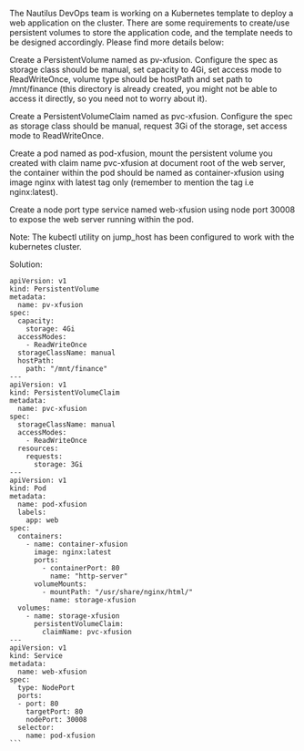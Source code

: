 The Nautilus DevOps team is working on a Kubernetes template to deploy a web application on the cluster. There are some requirements to create/use persistent volumes to store the application code, and the template needs to be designed accordingly. Please find more details below:



Create a PersistentVolume named as pv-xfusion. Configure the spec as storage class should be manual, set capacity to 4Gi, set access mode to ReadWriteOnce, volume type should be hostPath and set path to /mnt/finance (this directory is already created, you might not be able to access it directly, so you need not to worry about it).

Create a PersistentVolumeClaim named as pvc-xfusion. Configure the spec as storage class should be manual, request 3Gi of the storage, set access mode to ReadWriteOnce.

Create a pod named as pod-xfusion, mount the persistent volume you created with claim name pvc-xfusion at document root of the web server, the container within the pod should be named as container-xfusion using image nginx with latest tag only (remember to mention the tag i.e nginx:latest).

Create a node port type service named web-xfusion using node port 30008 to expose the web server running within the pod.

Note: The kubectl utility on jump_host has been configured to work with the kubernetes cluster.


Solution:
````
apiVersion: v1
kind: PersistentVolume
metadata:
  name: pv-xfusion
spec:
  capacity:
    storage: 4Gi
  accessModes:
    - ReadWriteOnce
  storageClassName: manual
  hostPath: 
    path: "/mnt/finance" 
---
apiVersion: v1
kind: PersistentVolumeClaim
metadata:
  name: pvc-xfusion
spec:
  storageClassName: manual
  accessModes:
    - ReadWriteOnce
  resources:
    requests:
      storage: 3Gi
---
apiVersion: v1
kind: Pod
metadata:
  name: pod-xfusion
  labels:
    app: web
spec:       
  containers:
    - name: container-xfusion
      image: nginx:latest
      ports:
        - containerPort: 80
          name: "http-server"
      volumeMounts:
        - mountPath: "/usr/share/nginx/html/"
          name: storage-xfusion
  volumes:
    - name: storage-xfusion
      persistentVolumeClaim:
        claimName: pvc-xfusion    
---
apiVersion: v1
kind: Service
metadata:
  name: web-xfusion
spec:
  type: NodePort
  ports:
  - port: 80
    targetPort: 80
    nodePort: 30008
  selector:
    name: pod-xfusion
```